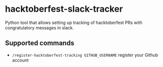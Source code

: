 # hacktoberfest-slack-tracker #

Python tool that allows setting up tracking of hacktoberfest PRs with congratulatory messages in slack.


## Supported commands ##
- `/register-hacktoberfest-tracking GITHUB_USERNAME`  register your Github account
